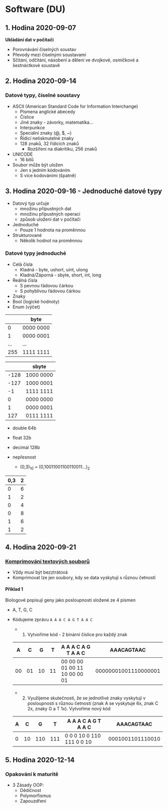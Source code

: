 # Software (DU)

## 1. Hodina 2020-09-07

**Ukládání dat v počítači**

- Porovnávání číselných soustav
- Převody mezi číselnými soustavami
- Sčitání, odčítání, násobení a dělení ve dvojkové, osmičkové a šestnáctkové soustavě

## 2. Hodina 2020-09-14

### Datové typy, číselné soustavy

- ASCII (American Standard Code for Information Interchange)
	- Písmena anglické abecedy
	- Číslice
	- Jiné znaky - závorky, matematika...
	- Interpunkce
	- Speciální znaky (@, $, ~)
	- Řídicí netisknutelné znaky
	- 128 znaků, 32 řídicích znaků
		- Rozšíření na diakritiku, 256 znaků
- UNICODE
	- 16 bitů
- Soubor může být uložen
	- Jen s jedním kódováním
	- S více kodováními (špatně)

## 3. Hodina 2020-09-16 - Jednoduché datové typy
- Datový typ určuje
	- množinu přípustných dat
	- množinu přípustných operací
	- způsob uložení dat v počítači
- Jednoduché
	- Pouze 1 hodnota na proměnnou
- Strukturované
	- Několik hodnot na proměnnou

### Datové typy jednoduché
- Celá čísla
	- Kladná - byte, ushort, uint, ulong
	- Kladná/Záporná - sbyte, short, int, long
- Reálná čísla
	- S pevnou řádovou čárkou
	- S pohyblivou řádovou čárkou
- Znaky
- Bool (logické hodnoty)
- Enum (výčet)

|      | byte      |
|------|-----------|
| 0    | 0000 0000 |
| 1    | 0000 0001 |
| ...  | ...       |
| 255  | 1111 1111 |

|       | sbyte     |
|-------|-----------|
| -128  | 1000 0000 |
| -127  | 1000 0001 |
|   -1  | 1111 1111 |
|    0  | 0000 0000 |
|    1  | 0000 0001 |
|  127  | 0111 1111 |

- double 64b
- float 32b
- decimal 128b

- nepřesnost
	- (0,3)<sub>10</sub> = (0,10011001100110011...)<sub>2</sub>

| 0,3 | 2 |
|-----|---|
|   0 | 6 |
|   1 | 2 |
|   0 | 4 |
|   0 | 8 |
|   1 | 6 |
|   1 | 2 |

## 4. Hodina 2020-09-21

### [Komprimování textových souborů](http://uzlabina2.aspone.cz/kompresetextu.aspx)

- Vždy musí být bezztrátová
- Komprimovat lze jen soubory, kdy se data vyskytují s různou četností

#### Příklad 1
Biologové popisují geny jako posloupnosti složené ze 4 písmen
- A, T, G, C
- Kódujeme zprávu `A A A C A G T A A C`
	- 1. Vytvoříme kód - 2 binární číslice pro každý znak  

	| A | C | G | T | A A A C A G T A A C| AAACAGTAAC |
	|---|---|---|---|--------------------|------------|
	|00 |01 |10 | 11|00 00 00 01 00 11 10 00 00 01 |00000001001110000001|

	- 2. Využijeme skutečnosti, že se jednotlivé znaky vyskytují v posloupnosti s různou četností (znak A se vyskytuje 6x, znak C 2x, znaky G a T 1x). Vytvoříme nový kód  

	| A | C | G | T | A A A C A G T A A C| AAACAGTAAC|
	|---|---|---|---|--------------------|-----------|
	|0  |10 |110|111|0 0 0 10 0 110 111 0 0 10|0001001101110010|

## 5. Hodina 2020-12-14

### Opakování k maturitě

- 3 Zásady OOP:
	- Dědičnost
	- Polymorfismus
	- Zapouzdření